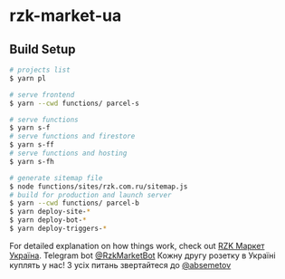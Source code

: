 # rzk-market-ua

## Build Setup

```bash
# projects list
$ yarn pl

# serve frontend
$ yarn --cwd functions/ parcel-s

# serve functions
$ yarn s-f
# serve functions and firestore
$ yarn s-ff
# serve functions and hosting
$ yarn s-fh

# generate sitemap file
$ node functions/sites/rzk.com.ru/sitemap.js
# build for production and launch server
$ yarn --cwd functions/ parcel-b
$ yarn deploy-site-*
$ yarn deploy-bot-*
$ yarn deploy-triggers-*
```

For detailed explanation on how things work, check out [RZK Маркет Україна](https://rzk.com.ua).
Telegram bot [@RzkMarketBot](https://t.me/RzkMarketBot?start=fromgit)
Кожну другу розетку в Україні куплять у нас!
З усіх питань звертайтеся до [@absemetov](https://t.me/absemetov)
